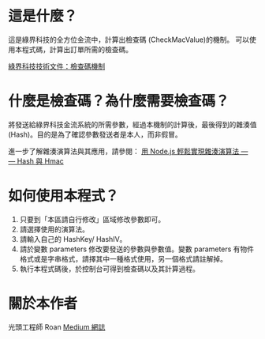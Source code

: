 # 這是什麼？

這是綠界科技的全方位金流中，計算出檢查碼 (CheckMacValue)的機制。
可以使用本程式碼，計算出訂單所需的檢查碼。

[綠界科技技術文件：檢查碼機制](https://developers.ecpay.com.tw/?p=2902)

# 什麼是檢查碼？為什麼需要檢查碼？

將發送給綠界科技金流系統的所需參數，經過本機制的計算後，最後得到的雜湊值(Hash)。目的是為了確認參數發送者是本人，而非假冒。

進一步了解雜湊演算法與其應用，請參閱：
[用 Node.js 輕鬆實現雜湊演算法 — — Hash 與 Hmac](hhttps://medium.com/@roan6903/%E7%94%A8-node-js-%E8%BC%95%E9%AC%86%E5%AF%A6%E7%8F%BE%E9%9B%9C%E6%B9%8A%E6%BC%94%E7%AE%97%E6%B3%95-hash-%E8%88%87-hmac-1078c3f27660)

# 如何使用本程式？

1. 只要到「本區請自行修改」區域修改參數即可。
2. 請選擇使用的演算法。
3. 請輸入自己的 HashKey/ HashIV。
4. 請於變數 parameters 修改要發送的參數與參數值。變數 parameters 有物件格式或是字串格式，請擇其中一種格式使用，另一個格式請註解掉。
5. 執行本程式碼後，於控制台可得到檢查碼以及其計算過程。

# 關於本作者

光頭工程師 Roan
[Medium 網誌](https://medium.com/@roan6903)
